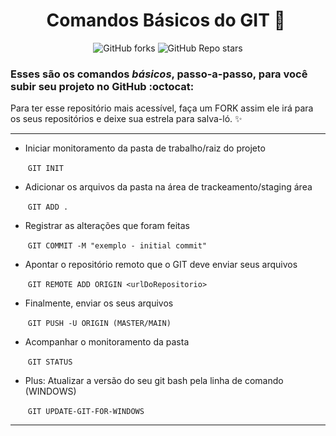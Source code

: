 # <div align="center"> Comandos Básicos do GIT  :memo: ​ </div>

<div align="center"> <img alt="GitHub forks" src="https://img.shields.io/github/forks/tayhsn/git-basic?logoColor=blue&style=social"> <img alt="GitHub Repo stars" src="https://img.shields.io/github/stars/tayhsn/git-basic?logoColor=yellow&style=social"> </div>

### Esses são os comandos *básicos*, passo-a-passo, para você subir seu projeto no GitHub :octocat:

Para ter esse repositório mais acessível, faça um FORK assim ele irá para os seus repositórios e deixe sua estrela para salva-ló. :sparkles:

<hr>

* Iniciar monitoramento da pasta de trabalho/raiz do projeto

  ​		``` GIT INIT ```

* Adicionar os arquivos da pasta na área de trackeamento/staging área

  ​		```GIT ADD . ```

* Registrar as alterações que foram feitas 

  ​		```GIT COMMIT -M "exemplo - initial commit"```

* Apontar o repositório remoto que o GIT deve enviar seus arquivos

  ​		```	GIT REMOTE ADD ORIGIN <urlDoRepositorio> ```

* Finalmente, enviar os seus arquivos

  ​		```GIT PUSH -U ORIGIN (MASTER/MAIN)```
  
* Acompanhar o monitoramento da pasta

  ​		```GIT STATUS```

* Plus: Atualizar a versão do seu git bash pela linha de comando (WINDOWS)

  ​		```GIT UPDATE-GIT-FOR-WINDOWS```

<hr>



